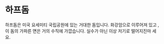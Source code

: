# 하프돔

하프돔은 미국 요세미티 국립공원에 있는 거대한 돔입니다. 화강암으로 이루어져 있고
, 이 돔의 가파른 면은 거의 수직에 가깝습니다. 실수가 아닌 이상 저기로 떨어지진마
세요.
